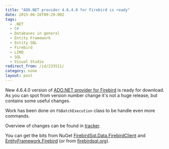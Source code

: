 ```yaml
---
title: "ADO.NET provider 4.6.4.0 for Firebird is ready"
date: 2015-06-26T09:29:00Z
tags:
  - .NET
  - C#
  - Databases in general
  - Entity Framework
  - Entity SQL
  - Firebird
  - LINQ
  - SQL
  - Visual Studio
redirect_from: /id/233511/
category: none
layout: post
---
```

New 4.6.4.0 version of [ADO.NET provider for Firebird][1] is ready for download. As you can spot from version number change it's not a huge release, but contains some useful changes.

<!-- excerpt -->

Work has been done on `FbBatchExecution` class to be handle even more commands.

Overview of changes can be found in [tracker][4].

You can get the bits from NuGet [FirebirdSql.Data.FirebirdClient][2] and [EntityFramework.Firebird][3] (or from [firebirdsql.org][1]).

[1]: http://www.firebirdsql.org/en/net-provider/
[2]: http://www.nuget.org/packages/FirebirdSql.Data.FirebirdClient/
[3]: http://www.nuget.org/packages/EntityFramework.Firebird/
[4]: http://tracker.firebirdsql.org/secure/ReleaseNote.jspa?version=10703&styleName=Text&projectId=10003&Create=Create
